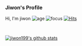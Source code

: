 ### Jiwon's Profile
<!-- Hi, I'm [Windard](https://windard.com) 👋
-->
Hi, I'm jiwon
![age](https://img.shields.io/badge/age-24-blue)
![focus](https://img.shields.io/badge/focus-android-brightgreen)
[![Hits](https://hits.seeyoufarm.com/api/count/incr/badge.svg?url=https%3A%2F%2Fgithub.com%2Fjiwon199&count_bg=%2379C83D&title_bg=%23555555&icon=&icon_color=%23E7E7E7&title=hits&edge_flat=false)](https://hits.seeyoufarm.com)



<br />

[![jiwon199's github stats](https://github-readme-stats.vercel.app/api?username=jiwon199&count_private=true&hide=stars&count_private=true)](https://github.com/jiwon199)
 


 

